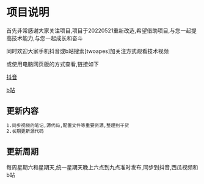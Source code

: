 # 项目说明

首先非常感谢大家关注项目,项目于20220521重新改造,希望借助项目,与您一起提高技术能力,与您一起成长和奋斗

同时欢迎大家手机抖音或b站搜索[twoapes]加关注方式观看技术视频

或使用电脑网页版的方式查看,链接如下

[抖音](https://www.douyin.com/user/MS4wLjABAAAAmckB46m9EQLMCchhqP1eemzsWRDDZM0478LfsvR3_fU)

[b站](https://space.bilibili.com/290120984)

## 更新内容

```txt
1.同步视频的笔记,源代码,配置文件等重要资源,整理到干货
2.长期更新源代码
```

## 更新周期

每周星期六和星期天,统一星期天晚上六点到九点准时发布,同步到抖音,西瓜视频和b站
